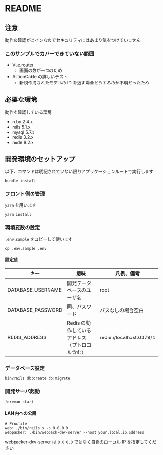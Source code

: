 # README

## 注意

動作の確認がメインなのでセキュリティにはあまり気をつけていません

### このサンプルでカバーできていない範囲

- Vue.router
  - 画面の数が一つのため
- ActionCable の詳しいテスト
  - 新規作成されたモデルの ID を返す場合どうするのか不明だったため

## 必要な環境

動作を確認している環境

- ruby 2.4.x
- rails 5.1.x
- mysql 5.7.x
- redis 3.2.x
- node 8.2.x

## 開発環境のセットアップ

以下、コマンドは明記されていない限りアプリケーションルートで実行します

```
bundle install
```

### フロント側の管理
`yarn` を用います

```
yarn install
```

### 環境変数の設定

`.env.sample` をコピーして使います

```
cp .env.sample .env
```

#### 設定値

| キー | 意味 | 凡例、備考 |
|----|----|----|
| DATABASE_USERNAME | 開発データベースのユーザ名 | root |
| DATABASE_PASSWORD | 同、パスワード | パスなしの場合空白 |
| REDIS_ADDRESS     | Redis の動作しているアドレス（プトロコル含む） | redis://localhost:6379/1 |

### データベース設定

```
bin/rails db:create db:migrate
```

### 開発サーバ起動

```
foreman start
```

#### LAN 内への公開

```
# Procfile
web: ./bin/rails s -b 0.0.0.0
webpacker: ./bin/webpack-dev-server --host your.local.ip.address
```

webpacker-dev-server は `0.0.0.0` ではなく自身のローカル IP を指定してください
